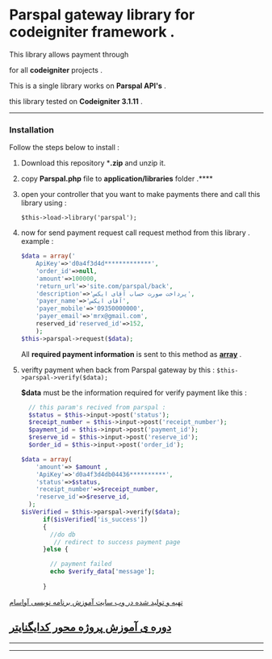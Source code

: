 # **Parspal gateway library for codeigniter framework .** 

This library allows payment through 

[**Parspal**]: https://parspal.com

 for all **codeigniter** projects . 

This is a single library works on **Parspal API's** . 

this library tested on **Codeigniter 3.1.11** .

---------------------------------------------

### Installation 

Follow the steps below to install :‌

1. Download this repository ***.zip** and unzip it.

2. copy **Parspal.php** file to **application/libraries** folder .****

3. open your controller that you want to make payments there  and call this library using : 

     `$this->load->library('parspal');`

4. now for send payment request call request method from this library . example : 

   

   ```php
   $data = array('
       ApiKey'=>'d0a4f3d4d*************',
       'order_id'=>null,
       'amount'=>100000,
       'return_url'=>'site.com/parspal/back',
       'description'=>'پرداخت صورت حساب آقای ایکس',
       'payer_name'=>'آقای ایکس',
       'payer_mobile'=>'09350000000',
       'payer_email'=>'mrx@gmail.com',
       reserved_id'reserved_id'=>152,
       );
   $this->parspal->request($data);
   ```


   All **required payment information** is sent to this method as **<u>array</u>** . 

5. verifty payment when back from Parspal gateway by this : 
   `$this->parspal->verify($data);`


   **$data** must be the information required for verify payment like this : 

   ```php
     // this param's recived from parspal :
     $status = $this->input->post('status');
     $receipt_number = $this->input->post('receipt_number');
     $payment_id = $this->input->post('payment_id');
     $reserve_id = $this->input->post('reserve_id');
     $order_id = $this->input->post('order_id');
   
   $data = array(
       'amount'=> $amount ,
       'ApiKey'=>'d0a4f3d4db04436**********',
       'status'=>$status,
       'receipt_number'=>$receipt_number,
       'reserve_id'=>$reserve_id,
     );
   $isVerified = $this->parspal->verify($data);
         if($isVerified['is_success'])
         {
           //do db
          	// redirect to success payment page
         }else {
   
           // payment failed
           echo $verify_data['message'];
           
         }
   ```

[تهیه و تولید شده در وب سایت آموزش برنامه نویسی آواسام](https://avasam.ir)



## [دوره ی آموزش پروژه محور کدایگنایتر](https://avasam.ir/product/32)



----------------------







-------------------------------------


